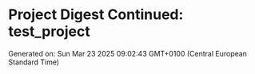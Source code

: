 # Project Digest Continued: test_project
Generated on: Sun Mar 23 2025 09:02:43 GMT+0100 (Central European Standard Time)

